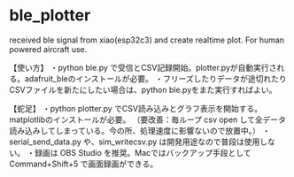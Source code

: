 # ble_plotter
received ble signal from xiao(esp32c3) and create realtime plot.  For human powered aircraft use.

【使い方】
・python ble.py で受信とCSV記録開始。plotter.pyが自動実行される。adafruit_bleのインストールが必要。
・フリーズしたりデータが途切れたりCSVファイルを新たにしたい場合は、python ble.pyをまた実行すればよい。


【蛇足】
・python plotter.py でCSV読み込みとグラフ表示を開始する。matplotlibのインストールが必要。
（要改善：毎ループ csv open して全データ読み込みしてしまっている。今の所、処理速度に影響ないので放置中。）
・serial_send_data.py や、sim_writecsv.py は開発用途なので普段は使用しない。
・録画は OBS Studio を推奨。Macではバックアップ手段として Command+Shift+5 で画面録画ができる。